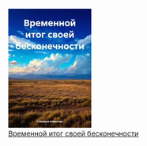 ![](Временной%20итог%20своей%20бесконечности.jpg)  
[Временной итог своей бесконечности](Временной%20итог%20своей%20бесконечности.md)
